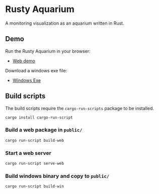 Rusty Aquarium
==============

A monitoring visualization as an aquarium written in Rust.

Demo
----

Run the Rusty Aquarium in your browser:

 * [Web demo](https://ollej.github.io/rusty-aquarium/demo/)

Download a windows exe file:

 * [Windows Exe](https://ollej.github.io/rusty-aquarium/demo/rusty-aquarium-win.zip)

Build scripts
-------------

The build scripts require the `cargo-run-scripts` package to be installed.

```
cargo install cargo-run-script
```

### Build a web package in `public/`
```
cargo run-script build-web
```

### Start a web server
```
cargo run-script serve-web
```

### Build windows binary and copy to `public/`
```
cargo run-script build-win
```

